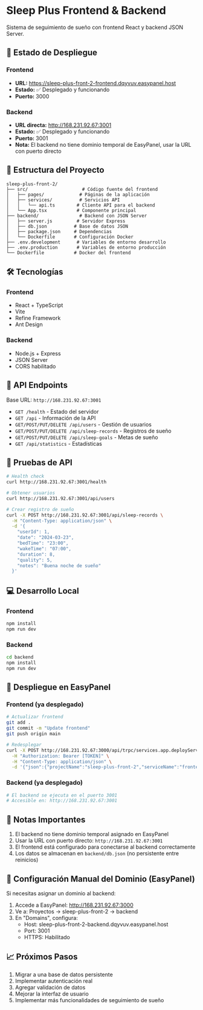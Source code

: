 # Sleep Plus Frontend & Backend

Sistema de seguimiento de sueño con frontend React y backend JSON Server.

## 🚀 Estado de Despliegue

### Frontend
- **URL:** https://sleep-plus-front-2-frontend.dqyvuv.easypanel.host
- **Estado:** ✅ Desplegado y funcionando
- **Puerto:** 3000

### Backend
- **URL directa:** http://168.231.92.67:3001
- **Estado:** ✅ Desplegado y funcionando
- **Puerto:** 3001
- **Nota:** El backend no tiene dominio temporal de EasyPanel, usar la URL con puerto directo

## 📁 Estructura del Proyecto

```
sleep-plus-front-2/
├── src/                    # Código fuente del frontend
│   ├── pages/             # Páginas de la aplicación
│   ├── services/          # Servicios API
│   │   └── api.ts        # Cliente API para el backend
│   └── App.tsx           # Componente principal
├── backend/               # Backend con JSON Server
│   ├── server.js         # Servidor Express
│   ├── db.json          # Base de datos JSON
│   ├── package.json     # Dependencias
│   └── Dockerfile       # Configuración Docker
├── .env.development      # Variables de entorno desarrollo
├── .env.production       # Variables de entorno producción
└── Dockerfile           # Docker del frontend
```

## 🛠️ Tecnologías

### Frontend
- React + TypeScript
- Vite
- Refine Framework
- Ant Design

### Backend
- Node.js + Express
- JSON Server
- CORS habilitado

## 📡 API Endpoints

Base URL: `http://168.231.92.67:3001`

- `GET /health` - Estado del servidor
- `GET /api` - Información de la API
- `GET/POST/PUT/DELETE /api/users` - Gestión de usuarios
- `GET/POST/PUT/DELETE /api/sleep-records` - Registros de sueño
- `GET/POST/PUT/DELETE /api/sleep-goals` - Metas de sueño
- `GET /api/statistics` - Estadísticas

## 🧪 Pruebas de API

```bash
# Health check
curl http://168.231.92.67:3001/health

# Obtener usuarios
curl http://168.231.92.67:3001/api/users

# Crear registro de sueño
curl -X POST http://168.231.92.67:3001/api/sleep-records \
  -H "Content-Type: application/json" \
  -d '{
    "userId": 1,
    "date": "2024-03-23",
    "bedTime": "23:00",
    "wakeTime": "07:00",
    "duration": 8,
    "quality": 5,
    "notes": "Buena noche de sueño"
  }'
```

## 💻 Desarrollo Local

### Frontend
```bash
npm install
npm run dev
```

### Backend
```bash
cd backend
npm install
npm run dev
```

## 🚀 Despliegue en EasyPanel

### Frontend (ya desplegado)
```bash
# Actualizar frontend
git add .
git commit -m "Update frontend"
git push origin main

# Redesplegar
curl -X POST http://168.231.92.67:3000/api/trpc/services.app.deployService \
  -H "Authorization: Bearer [TOKEN]" \
  -H "Content-Type: application/json" \
  -d '{"json":{"projectName":"sleep-plus-front-2","serviceName":"frontend","forceRebuild":true}}'
```

### Backend (ya desplegado)
```bash
# El backend se ejecuta en el puerto 3001
# Accesible en: http://168.231.92.67:3001
```

## 📝 Notas Importantes

1. El backend no tiene dominio temporal asignado en EasyPanel
2. Usar la URL con puerto directo: `http://168.231.92.67:3001`
3. El frontend está configurado para conectarse al backend correctamente
4. Los datos se almacenan en `backend/db.json` (no persistente entre reinicios)

## 🔧 Configuración Manual del Dominio (EasyPanel)

Si necesitas asignar un dominio al backend:

1. Accede a EasyPanel: http://168.231.92.67:3000
2. Ve a: Proyectos → sleep-plus-front-2 → backend
3. En "Domains", configura:
   - Host: sleep-plus-front-2-backend.dqyvuv.easypanel.host
   - Port: 3001
   - HTTPS: Habilitado

## 📈 Próximos Pasos

1. Migrar a una base de datos persistente
2. Implementar autenticación real
3. Agregar validación de datos
4. Mejorar la interfaz de usuario
5. Implementar más funcionalidades de seguimiento de sueño
